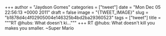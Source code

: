 
+++
author = "Jaydson Gomes"
categories = ["tweet"]
date = "Mon Dec 05 22:56:13 +0000 2011"
draft = false
image = "{TWEET_IMAGE}"
slug = "b1878d4c4f02905004e146325b4bd2ba29360523"
tags = ["tweet"]
title = """RT @hubs: What doesn't ki..."""
+++
RT @hubs: What doesn't kill you makes you smaller. ~Super Mario
